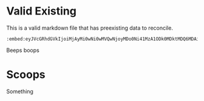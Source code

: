 # Valid Existing

This is a valid markdown file that has preexisting data to reconcile.


```
:embed:eyJVcGRhdGVkIjoiMjAyMi0wNi0wMVQwNjoyMDo0Ni41MzA1ODk0MDktMDQ6MDAiLCJEYXRhIjoiZXlKT1lXMWxJam9pWW1GeWJtRmllU0lzSWtOdmJuUmxiblFpT2lJaUxDSk9kVzFpWlhJaU9qZDkifQ==:embed:
```

Beeps boops

# Scoops

Something